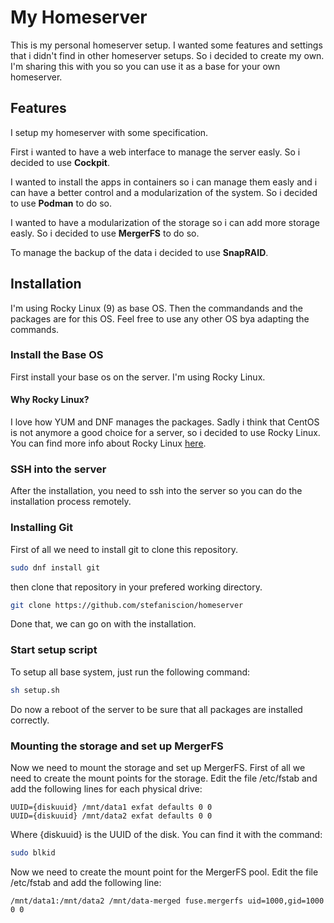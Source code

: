 # My Homeserver
This is my personal homeserver setup. I wanted some features and settings that i didn't find in other homeserver setups. So i decided to create my own. I'm sharing this with you so you can use it as a base for your own homeserver.
## Features
I setup my homeserver with some specification.

First i wanted to have a web interface to manage the server easly. So i decided to use **Cockpit**.

I wanted to install the apps in containers so i can manage them easly and i can have a better control and a modularization of the system. So i decided to use **Podman** to do so.

I wanted to have a modularization of the storage so i can add more storage easly. So i decided to use **MergerFS** to do so.

To manage the backup of the data i decided to use **SnapRAID**.

## Installation
I'm using Rocky Linux (9) as base OS. Then the commandands and the packages are for this OS. Feel free to use any other OS bya adapting the commands. 
### Install the Base OS
First install your base os on the server.
I'm using Rocky Linux.
#### Why Rocky Linux?
I love how YUM and DNF manages the packages. Sadly i think that CentOS is not anymore a good choice for a server, so i decided to use Rocky Linux.
You can find more info about Rocky Linux [here](https://rockylinux.org/).
### SSH into the server
After the installation, you need to ssh into the server so you can do the installation process remotely.
### Installing Git
First of all we need to install git to clone this repository.
```bash 
sudo dnf install git
```
then clone that repository in your prefered working directory.
```bash 
git clone https://github.com/stefaniscion/homeserver
```
Done that, we can go on with the installation.
### Start setup script
To setup all base system, just run the following command:
```bash
sh setup.sh
```
Do now a reboot of the server to be sure that all packages are installed correctly.
### Mounting the storage and set up MergerFS
Now we need to mount the storage and set up MergerFS.
First of all we need to create the mount points for the storage.
Edit the file /etc/fstab and add the following lines for each physical drive:
```
UUID={diskuuid} /mnt/data1 exfat defaults 0 0
UUID={diskuuid} /mnt/data2 exfat defaults 0 0
```
Where {diskuuid} is the UUID of the disk. You can find it with the command:
```bash
sudo blkid
```
Now we need to create the mount point for the MergerFS pool. Edit the file /etc/fstab and add the following line:
```
/mnt/data1:/mnt/data2 /mnt/data-merged fuse.mergerfs uid=1000,gid=1000 0 0
```